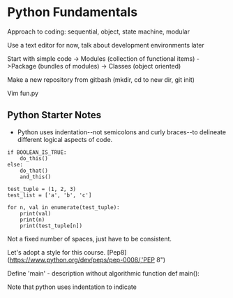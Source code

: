 # Python Fundamentals

Approach to coding:  sequential, object, state machine, modular

Use a text editor for now, talk about development environments later

Start with simple code -> Modules (collection of functional items)
->Package (bundles of modules) -> Classes (object oriented)

Make a new repository from gitbash (mkdir, cd to new dir, git init)

Vim fun.py

## Python Starter Notes
* Python uses indentation--not semicolons and curly braces--to delineate
  different logical aspects of code.
```
if BOOLEAN_IS_TRUE:
    do_this()
else:
    do_that()
    and_this()

test_tuple = (1, 2, 3)
test_list = ['a', 'b', 'c']

for n, val in enumerate(test_tuple):
    print(val)
    print(n)
    print(test_tuple[n])

```
Not a fixed number of spaces, just have to be consistent.

Let's adopt a style for this course.  [Pep8](https://www.python.org/dev/peps/pep-0008/,'PEP 8")

Define 'main' - description without algorithmic function
   def main():
   
Note that python uses indentation to indicate 




